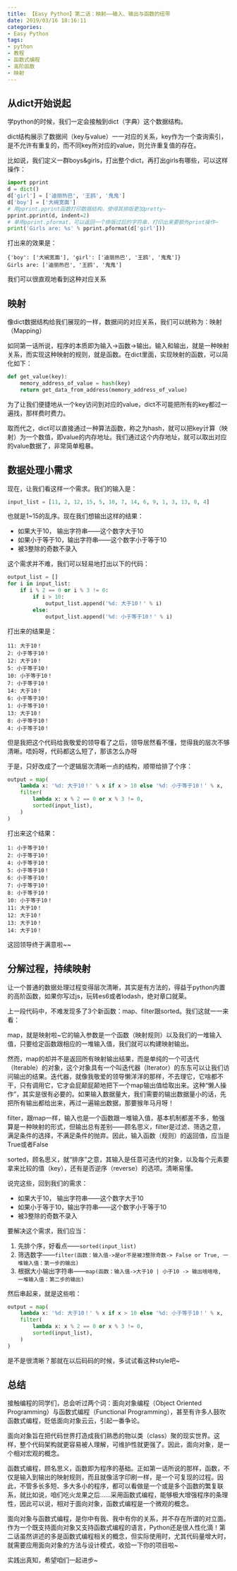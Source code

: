 ```yaml
---
title: 【Easy Python】第二话：映射——输入、输出与函数的纽带
date: 2019/03/16 18:16:11
categories:
- Easy Python
tags:
- python
- 教程
- 函数式编程
- 高阶函数
- 映射
---
```


## 从dict开始说起

学python的时候，我们一定会接触到dict（字典）这个数据结构。

dict结构展示了数据间（key与value）一一对应的关系，key作为一个查询索引，是不允许有重复的，而不同key所对应的value，则允许重复值的存在。

比如说，我们定义一群boys&girls，打出整个dict，再打出girls有哪些，可以这样操作：

```python
import pprint
d = dict()
d['girl'] = ['迪丽热巴', '王鸥', '鬼鬼']
d['boy'] = ['大碗宽面']
# 用pprint.pprint函数打印数据结构，使得其排版更加pretty~
pprint.pprint(d, indent=2)
# 单用pprint.pformat，可以返回一个排版过后的字符串，打印出来要额外print操作~
print('Girls are: %s' % pprint.pformat(d['girl']))
```

打出来的效果是：

```text
{'boy': ['大碗宽面'], 'girl': ['迪丽热巴', '王鸥', '鬼鬼']}
Girls are: ['迪丽热巴', '王鸥', '鬼鬼']
```

我们可以很直观地看到这种对应关系

## 映射

像dict数据结构给我们展现的一样，数据间的对应关系，我们可以统称为：映射（Mapping）

如同第一话所说，程序的本质即为输入->函数->输出。输入和输出，就是一种映射关系，而实现这种映射的规则，就是函数。在dict里面，实现映射的函数，可以简化如下：

<!-- more -->

```python
def get_value(key):
    memory_address_of_value = hash(key)
    return get_data_from_address(memory_address_of_value)
```

为了让我们便捷地从一个key访问到对应的value，dict不可能把所有的key都过一遍找，那样费时费力。

取而代之，dict可以直接通过一种算法函数，称之为hash，就可以把key计算（映射）为一个数值，即value的内存地址。我们通过这个内存地址，就可以取出对应的value数据了，非常简单粗暴。

## 数据处理小需求

现在，让我们看这样一个需求。我们的输入是：

```python
input_list = [11, 2, 12, 15, 5, 10, 7, 14, 6, 9, 1, 3, 13, 8, 4]
```

也就是1~15的乱序。现在我们想输出这样的结果：

- 如果大于10， 输出字符串——这个数字大于10
- 如果小于等于10，输出字符串——这个数字小于等于10
- 被3整除的奇数不录入

这个需求并不难，我们可以轻易地打出以下的代码：

```python
output_list = []
for i in input_list:
    if i % 2 == 0 or i % 3 != 0:
        if i > 10:
            output_list.append('%d: 大于10！' % i)
        else:
            output_list.append('%d: 小于等于10！' % i)
```

打出来的结果是：

```text
11: 大于10！
2: 小于等于10！
12: 大于10！
5: 小于等于10！
10: 小于等于10！
7: 小于等于10！
14: 大于10！
6: 小于等于10！
1: 小于等于10！
13: 大于10！
8: 小于等于10！
4: 小于等于10！
```

但是我把这个代码给我敬爱的领导看了之后，领导居然看不懂，觉得我的层次不够清晰。唔妈呀，代码都这么短了，那该怎么办呀

于是，只好改成了一个逻辑层次清晰一点的结构，顺带给排了个序：

```python
output = map(
    lambda x: '%d: 大于10！' % x if x > 10 else '%d: 小于等于10！' % x,
    filter(
        lambda x: x % 2 == 0 or x % 3 != 0,
        sorted(input_list),
    )
)
```

打出来这个结果：

```text
1: 小于等于10！
2: 小于等于10！
4: 小于等于10！
5: 小于等于10！
6: 小于等于10！
7: 小于等于10！
8: 小于等于10！
10: 小于等于10！
11: 大于10！
12: 大于10！
13: 大于10！
14: 大于10！
```

这回领导终于满意啦~~

## 分解过程，持续映射

让一个普通的数据处理过程变得层次清晰，其实是有方法的，得益于python内置的高阶函数，如果你写过js，玩转es6或者lodash，绝对章口就莱。

上一段代码中，不难发现多了3个新函数：map、filter跟sorted。我们这就一一来看：

map，就是映射啦~它的输入参数是一个函数（映射规则）以及我们的一堆输入值，只要给定函数跟相应的一堆输入值，我们就可以构建映射输出。

然而，map的却并不是返回所有映射输出结果，而是单纯的一个可迭代（Iterable）的对象，这个对象具有一个叫迭代器（Iterator）的东东可以让我们访问输出的结果。迭代器，就像我敬爱的领导懒洋洋的那样，不去理它，它啥都不干，只有调用它，它才会屁颠屁颠地把下一个map输出值给取出来。这种“懒人操作”，其实是很有必要的。如果输入数据量大，我们需要的输出数据量小的话，先把所有输出都给出来，再过一遍输出数据，那要猴年马月呀！

filter，跟map一样，输入也是一个函数跟一堆输入值，基本机制都差不多，勉强算是一种映射的形式，但输出总有差别——顾名思义，filter是过滤、筛选之意，满足条件的选择，不满足条件的抛弃。因此，输入函数（规则）的返回值，应当是True或者False

sorted，顾名思义，就“排序”之意，其输入是任意可迭代的对象，以及每个元素要拿来比较的值（key），还有是否逆序（reverse）的选项。清晰易懂。

说完这些，回到我们的需求：

- 如果大于10， 输出字符串——这个数字大于10
- 如果小于等于10，输出字符串——这个数字小于等于10
- 被3整除的奇数不录入

要解决这个需求，我们应当：

1. 先排个序，好看点——`sorted(input_list)`
2. 筛选数字——`filter(函数：输入值->是or不是被3整除奇数-> False or True, 一堆输入值：第一步的输出)`
3. 根据大小输出字符串——`map(函数：输入值->大于10 | 小于10 -> 输出啥啥啥, 一堆输入值：第二步的输出)`

然后串起来，就是这些啦：

```python
output = map(
    lambda x: '%d: 大于10！' % x if x > 10 else '%d: 小于等于10！' % x,
    filter(
        lambda x: x % 2 == 0 or x % 3 != 0,
        sorted(input_list),
    )
)
```

是不是很清晰？那就在以后码码的时候，多试试看这种style吧~

## 总结

接触编程的同学们，总会听过两个词：面向对象编程（Object Oriented Programming）与函数式编程（Functional Programming），甚至有许多人鼓吹函数式编程，贬低面向对象云云，引起一番争论。

面向对象旨在把代码世界打造成我们熟悉的物以类（class）聚的现实世界。这样，整个代码架构就更容易被人理解，可维护性就更强了。因此，面向对象，是一个相对宏观的概念。

函数式编程，顾名思义，函数即为程序的基础。正如第一话所说的那样，函数，不仅是输入到输出的映射规则，而且就像活字印刷一样，是一个可复现的过程。因此，不管多长多短、多大多小的程序，都可以看做是一个或是多个函数的繁复联系，就比如说，咱们吃火龙果之后......采用函数式编程，能够极大增强程序的条理性，因此可以说，相对于面向对象，函数式编程是一个微观的概念。

面向对象与函数式编程，是你中有我、我中有你的关系，并不存在所谓的对立面。作为一个既支持面向对象又支持函数式编程的语言，Python还是很人性化滴！第二话虽然讲述的多是函数式编程相关的概念，但实际使用时，尤其代码量增大时，就需要应用面向对象的方法与设计模式，收拾一下你的项目啦~

实践出真知，希望咱们一起进步~
